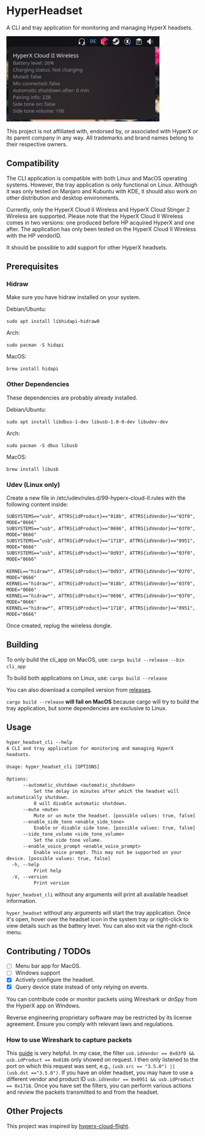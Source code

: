 # HyperHeadset
A CLI and tray application for monitoring and managing HyperX headsets.

<img src=./screenshots/tray_app.png alt="tray_app" width="400">

This project is not affiliated with, endorsed by, or associated with HyperX or its parent company in any way. All trademarks and brand names belong to their respective owners.

## Compatibility
The CLI application is compatible with both Linux and MacOS operating systems. 
However, the tray application is only functional on Linux. 
Although it was only tested on Manjaro and Kubuntu with KDE, it should also work on other distribution and desktop environments.

Currently, only the HyperX Cloud II Wireless and HyperX Cloud Stinger 2 Wireless are supported.
Please note that the HyperX Cloud II Wireless comes in two versions: one produced before HP acquired HyperX and one after.
The application has only been tested on the HyperX Cloud II Wireless with the HP vendorID.

It should be possible to add support for other HyperX headsets.

## Prerequisites

### Hidraw

Make sure you have hidraw installed on your system.

Debian/Ubuntu:

`sudo apt install libhidapi-hidraw0`

Arch:

`sudo pacman -S hidapi`

MacOS:

`brew install hidapi`

### Other Dependencies

These dependencies are probably already installed.

Debian/Ubuntu:

`sudo apt install libdbus-1-dev libusb-1.0-0-dev libudev-dev`

Arch:

`sudo pacman -S dbus libusb`

MacOS:

`brew install libusb`

### Udev (Linux only)

Create a new file in /etc/udev/rules.d/99-hyperx-cloud-II.rules with the following content inside:

```
SUBSYSTEMS=="usb", ATTRS{idProduct}=="018b", ATTRS{idVendor}=="03f0", MODE="0666"
SUBSYSTEMS=="usb", ATTRS{idProduct}=="0696", ATTRS{idVendor}=="03f0", MODE="0666"
SUBSYSTEMS=="usb", ATTRS{idProduct}=="1718", ATTRS{idVendor}=="0951", MODE="0666"
SUBSYSTEMS=="usb", ATTRS{idProduct}=="0d93", ATTRS{idVendor}=="03f0", MODE="0666"

KERNEL=="hidraw*", ATTRS{idProduct}=="0d93", ATTRS{idVendor}=="03f0", MODE="0666"
KERNEL=="hidraw*", ATTRS{idProduct}=="018b", ATTRS{idVendor}=="03f0", MODE="0666"
KERNEL=="hidraw*", ATTRS{idProduct}=="0696", ATTRS{idVendor}=="03f0", MODE="0666"
KERNEL=="hidraw*", ATTRS{idProduct}=="1718", ATTRS{idVendor}=="0951", MODE="0666"
```

Once created, replug the wireless dongle.

## Building

To only build the cli_app on MacOS, use:
`cargo build --release --bin cli_app`

To build both applications on Linux, use:
`cargo build --release`

You can also download a compiled version from [releases](https://github.com/LennardKittner/HyperHeadset/releases).

`cargo build --release` **will fail on MacOS** because cargo will try to build the tray application, but some dependencies are exclusive to Linux.

## Usage

```
hyper_headset_cli --help
A CLI and tray application for monitoring and managing HyperX headsets.

Usage: hyper_headset_cli [OPTIONS]

Options:
      --automatic_shutdown <automatic_shutdown>
          Set the delay in minutes after which the headset will automatically shutdown.
          0 will disable automatic shutdown.
      --mute <mute>
          Mute or un mute the headset. [possible values: true, false]
      --enable_side_tone <enable_side_tone>
          Enable or disable side tone. [possible values: true, false]
      --side_tone_volume <side_tone_volume>
          Set the side tone volume.
      --enable_voice_prompt <enable_voice_prompt>
          Enable voice prompt. This may not be supported on your device. [possible values: true, false]
  -h, --help
          Print help
  -V, --version
          Print version
```
`hyper_headset_cli` without any arguments will print all available headset information.

`hyper_headset` without any arguments will start the tray application. 
Once it's open, hover over the headset icon in the system tray or right-click to view details such as the battery level. 
You can also exit via the right-clock menu.

## Contributing / TODOs

- [ ] Menu bar app for MacOS.
- [ ] Windows support
- [x] Actively configure the headset.
- [x] Query device state instead of only relying on events.

You can contribute code or monitor packets using Wireshark or dnSpy from the HyperX app on Windows.

Reverse engineering proprietary software may be restricted by its license agreement.
Ensure you comply with relevant laws and regulations.

### How to use Wireshark to capture packets

This [guide](https://github.com/liquidctl/liquidctl/blob/main/docs/developer/capturing-usb-traffic.md) is very helpful.
In my case, the filter `usb.idVendor == 0x03f0 && usb.idProduct == 0x018b` only showed on request.
I then only listened to the port on which this request was sent, e.g., `(usb.src == "3.5.0") || (usb.dst =="3.5.0")`.
If you have an older headset, you may have to use a different vendor and product ID `usb.idVendor == 0x0951 && usb.idProduct == 0x1718`.
Once you have set the filters, you can perform various actions and review the packets transmitted to and from the headset.

## Other Projects

This project was inspired by [hyperx-cloud-flight](https://github.com/kondinskis/hyperx-cloud-flight).
